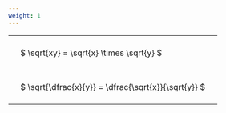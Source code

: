```yaml
---
weight: 1
---
```


<style type="text/css">
#T_ea6ef th.col_heading {
  text-align: left;
  font-size: 1em;
}
#T_ea6ef td {
  text-align: left;
  font-size: 1em;
  padding: 1.5em;
}
</style>
<table id="T_ea6ef">
  <thead>
  </thead>
  <tbody>
    <tr>
      <td id="T_ea6ef_row0_col0" class="data row0 col0" >$ \sqrt{xy} = \sqrt{x} \times \sqrt{y} $</td>
    </tr>
    <tr>
      <td id="T_ea6ef_row1_col0" class="data row1 col0" >$ \sqrt{\dfrac{x}{y}} = \dfrac{\sqrt{x}}{\sqrt{y}} $</td>
    </tr>
  </tbody>
</table>
